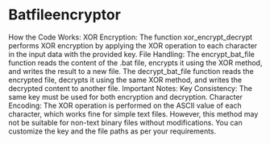 # Batfileencryptor


How the Code Works:
XOR Encryption: The function xor_encrypt_decrypt performs XOR encryption by applying the XOR operation to each character in the input data with the provided key.
File Handling:
The encrypt_bat_file function reads the content of the .bat file, encrypts it using the XOR method, and writes the result to a new file.
The decrypt_bat_file function reads the encrypted file, decrypts it using the same XOR method, and writes the decrypted content to another file.
Important Notes:
Key Consistency: The same key must be used for both encryption and decryption.
Character Encoding: The XOR operation is performed on the ASCII value of each character, which works fine for simple text files. However, this method may not be suitable for non-text binary files without modifications.
You can customize the key and the file paths as per your requirements.
